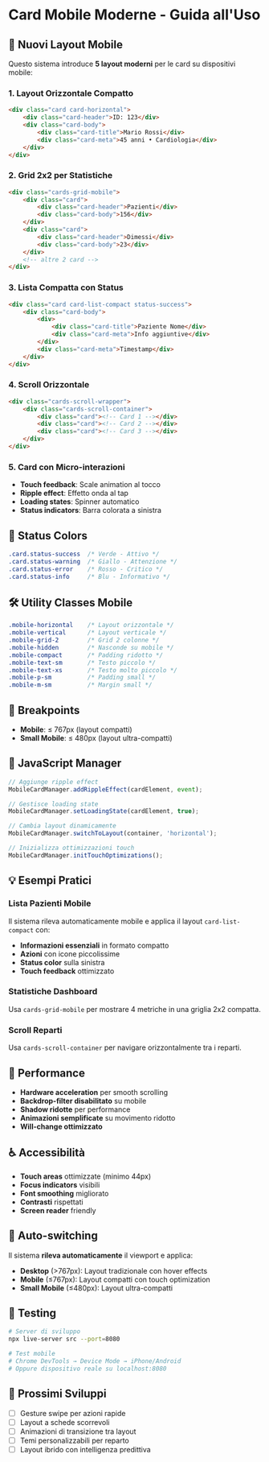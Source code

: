 # Card Mobile Moderne - Guida all'Uso

## 🚀 Nuovi Layout Mobile

Questo sistema introduce **5 layout moderni** per le card su dispositivi mobile:

### 1. **Layout Orizzontale Compatto** 
```html
<div class="card card-horizontal">
    <div class="card-header">ID: 123</div>
    <div class="card-body">
        <div class="card-title">Mario Rossi</div>
        <div class="card-meta">45 anni • Cardiologia</div>
    </div>
</div>
```

### 2. **Grid 2x2 per Statistiche**
```html
<div class="cards-grid-mobile">
    <div class="card">
        <div class="card-header">Pazienti</div>
        <div class="card-body">156</div>
    </div>
    <div class="card">
        <div class="card-header">Dimessi</div>
        <div class="card-body">23</div>
    </div>
    <!-- altre 2 card -->
</div>
```

### 3. **Lista Compatta con Status**
```html
<div class="card card-list-compact status-success">
    <div class="card-body">
        <div>
            <div class="card-title">Paziente Nome</div>
            <div class="card-meta">Info aggiuntive</div>
        </div>
        <div class="card-meta">Timestamp</div>
    </div>
</div>
```

### 4. **Scroll Orizzontale**
```html
<div class="cards-scroll-wrapper">
    <div class="cards-scroll-container">
        <div class="card"><!-- Card 1 --></div>
        <div class="card"><!-- Card 2 --></div>
        <div class="card"><!-- Card 3 --></div>
    </div>
</div>
```

### 5. **Card con Micro-interazioni**
- **Touch feedback**: Scale animation al tocco
- **Ripple effect**: Effetto onda al tap
- **Loading states**: Spinner automatico
- **Status indicators**: Barra colorata a sinistra

## 🎨 Status Colors

```css
.card.status-success  /* Verde - Attivo */
.card.status-warning  /* Giallo - Attenzione */
.card.status-error    /* Rosso - Critico */
.card.status-info     /* Blu - Informativo */
```

## 🛠 Utility Classes Mobile

```css
.mobile-horizontal    /* Layout orizzontale */
.mobile-vertical      /* Layout verticale */
.mobile-grid-2        /* Grid 2 colonne */
.mobile-hidden        /* Nasconde su mobile */
.mobile-compact       /* Padding ridotto */
.mobile-text-sm       /* Testo piccolo */
.mobile-text-xs       /* Testo molto piccolo */
.mobile-p-sm          /* Padding small */
.mobile-m-sm          /* Margin small */
```

## 📱 Breakpoints

- **Mobile**: ≤ 767px (layout compatti)
- **Small Mobile**: ≤ 480px (layout ultra-compatti)

## 🔧 JavaScript Manager

```javascript
// Aggiunge ripple effect
MobileCardManager.addRippleEffect(cardElement, event);

// Gestisce loading state
MobileCardManager.setLoadingState(cardElement, true);

// Cambia layout dinamicamente
MobileCardManager.switchToLayout(container, 'horizontal');

// Inizializza ottimizzazioni touch
MobileCardManager.initTouchOptimizations();
```

## 💡 Esempi Pratici

### Lista Pazienti Mobile
Il sistema rileva automaticamente mobile e applica il layout `card-list-compact` con:
- **Informazioni essenziali** in formato compatto
- **Azioni** con icone piccolissime
- **Status color** sulla sinistra
- **Touch feedback** ottimizzato

### Statistiche Dashboard
Usa `cards-grid-mobile` per mostrare 4 metriche in una griglia 2x2 compatta.

### Scroll Reparti
Usa `cards-scroll-container` per navigare orizzontalmente tra i reparti.

## 🎯 Performance

- **Hardware acceleration** per smooth scrolling
- **Backdrop-filter disabilitato** su mobile
- **Shadow ridotte** per performance
- **Animazioni semplificate** su movimento ridotto
- **Will-change ottimizzato**

## ♿ Accessibilità

- **Touch areas** ottimizzate (minimo 44px)
- **Focus indicators** visibili
- **Font smoothing** migliorato
- **Contrasti** rispettati
- **Screen reader** friendly

## 🔄 Auto-switching

Il sistema **rileva automaticamente** il viewport e applica:
- **Desktop** (>767px): Layout tradizionale con hover effects
- **Mobile** (≤767px): Layout compatti con touch optimization
- **Small Mobile** (≤480px): Layout ultra-compatti

## 🧪 Testing

```bash
# Server di sviluppo
npx live-server src --port=8080

# Test mobile
# Chrome DevTools → Device Mode → iPhone/Android
# Oppure dispositivo reale su localhost:8080
```

## 🚀 Prossimi Sviluppi

- [ ] Gesture swipe per azioni rapide
- [ ] Layout a schede scorrevoli
- [ ] Animazioni di transizione tra layout
- [ ] Temi personalizzabili per reparto
- [ ] Layout ibrido con intelligenza predittiva

